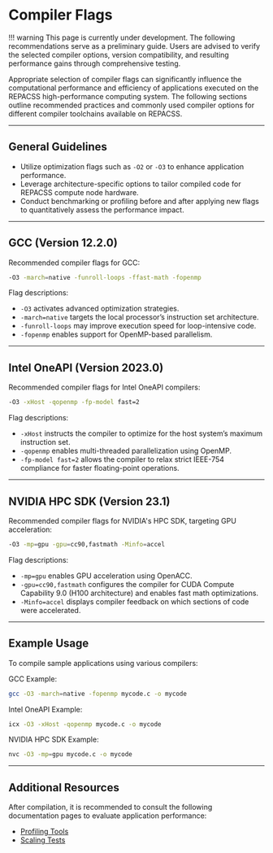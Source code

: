 # Compiler Flags

!!! warning
    This page is currently under development. The following recommendations serve as a preliminary guide. Users are advised to verify the selected compiler options, version compatibility, and resulting performance gains through comprehensive testing.

Appropriate selection of compiler flags can significantly influence the computational performance and efficiency of applications executed on the REPACSS high-performance computing system. The following sections outline recommended practices and commonly used compiler options for different compiler toolchains available on REPACSS.

---

## General Guidelines

- Utilize optimization flags such as `-O2` or `-O3` to enhance application performance.
- Leverage architecture-specific options to tailor compiled code for REPACSS compute node hardware.
- Conduct benchmarking or profiling before and after applying new flags to quantitatively assess the performance impact.

---

## GCC (Version 12.2.0)

Recommended compiler flags for GCC:

```bash
-O3 -march=native -funroll-loops -ffast-math -fopenmp
```

Flag descriptions:

- `-O3` activates advanced optimization strategies.
- `-march=native` targets the local processor’s instruction set architecture.
- `-funroll-loops` may improve execution speed for loop-intensive code.
- `-fopenmp` enables support for OpenMP-based parallelism.

---

## Intel OneAPI (Version 2023.0)

Recommended compiler flags for Intel OneAPI compilers:

```bash
-O3 -xHost -qopenmp -fp-model fast=2
```

Flag descriptions:

- `-xHost` instructs the compiler to optimize for the host system’s maximum instruction set.
- `-qopenmp` enables multi-threaded parallelization using OpenMP.
- `-fp-model fast=2` allows the compiler to relax strict IEEE-754 compliance for faster floating-point operations.

---

## NVIDIA HPC SDK (Version 23.1)

Recommended compiler flags for NVIDIA's HPC SDK, targeting GPU acceleration:

```bash
-O3 -mp=gpu -gpu=cc90,fastmath -Minfo=accel
```

Flag descriptions:

- `-mp=gpu` enables GPU acceleration using OpenACC.
- `-gpu=cc90,fastmath` configures the compiler for CUDA Compute Capability 9.0 (H100 architecture) and enables fast math optimizations.
- `-Minfo=accel` displays compiler feedback on which sections of code were accelerated.

---

## Example Usage

To compile sample applications using various compilers:

GCC Example:

```bash
gcc -O3 -march=native -fopenmp mycode.c -o mycode
```

Intel OneAPI Example:

```bash
icx -O3 -xHost -qopenmp mycode.c -o mycode
```

NVIDIA HPC SDK Example:

```bash
nvc -O3 -mp=gpu mycode.c -o mycode
```

---

## Additional Resources

After compilation, it is recommended to consult the following documentation pages to evaluate application performance:

- [Profiling Tools](profiling-tools.md)
- [Scaling Tests](scaling-tests.md)
